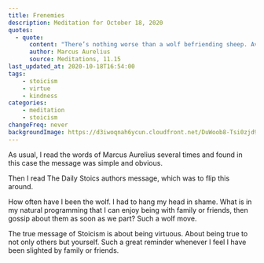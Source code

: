 ```yaml
---
title: Frenemies
description: Meditation for October 18, 2020
quotes: 
  - quote:
      content: "There’s nothing worse than a wolf befriending sheep. Avoid false friendship at all costs. If you are good, straightforward, and well-meaning it should show in your eyes and not escape notice."
      author: Marcus Aurelius
      source: Meditations, 11.15
last_updated_at: 2020-10-18T16:54:00
tags:
    - stoicism
    - virtue
    - kindness
categories:
    - meditation
    - stoicism
changeFreq: never
backgroundImage: https://d3iwoqnah6ycun.cloudfront.net/DuWoob8-Tsi0zjd9b9TxcQ.jpg
---
```


As usual, I read the words of Marcus Aurelius several times and found in this case the message was simple and 
obvious.

Then I read The Daily Stoics authors message, which was to flip this around.

How often have I been the wolf. I had to hang my head in shame. What is in my natural programming that I can enjoy 
being with family or friends, then gossip about them as soon as we part? Such a wolf move.

The true message of Stoicism is about being virtuous. About being true to not only others but yourself. Such a great
reminder whenever I feel I have been slighted by family or friends.  
